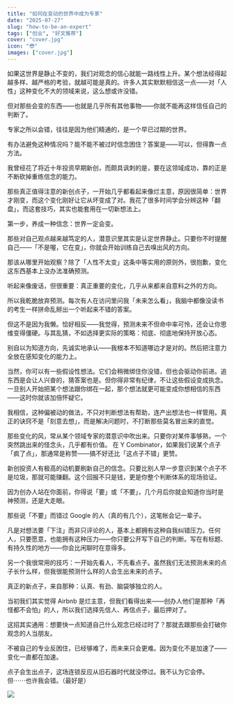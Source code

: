 ```yaml
---
title: "如何在变动的世界中成为专家"
date: "2025-07-27"
slug: "how-to-be-an-expert"
tags: ["创业", "好文推荐"]
cover: "cover.jpg"
icon: "😎"
images: ["cover.jpg"]
---
```

如果这世界是静止不变的，我们对观念的信心就能一路线性上升。某个想法经得起越多样、越严格的考验，就越可能是真的。许多人其实默默相信这一点——对「人性」这种变化不大的领域来说，这么想或许没错。



但对那些会变的东西——也就是几乎所有其他事物——你就不能再这样信任自己的判断了。



专家之所以会错，往往是因为他们精通的，是一个早已过期的世界。



有办法避免这种情况吗？能不能不被过时信念困住？答案是——可以，但得靠一点方法。



我曾经花了将近十年投资早期新创，而颇具讽刺的是，要在这领域成功，靠的正是不断砍掉重练信念的能力。



那些真正值得注意的新创点子，一开始几乎都看起来像烂主意，原因很简单：世界才刚变，而这个变化刚好让它从坏变成了对。我花了很多时间学会分辨这种「翻盘」，而这套技巧，其实也能套用在一切新想法上。



第一步，养成一种信念：世界一定会变。



那些对自己观点越来越笃定的人，潜意识里其实是认定世界静止。只要你不时提醒自己——「不是喔，它在变」，你就会开始训练自己去嗅出风的方向。



那该从哪里开始观察？除了「人性不太变」这条中等实用的原则外，很抱歉，变化这东西基本上没办法准确预测。



听起来像废话，但很重要：真正重要的变化，几乎从来都来自意料之外的方向。



所以我乾脆放弃预测。每次有人在访问里问我「未来怎么看」，我脑中都像没读书的考生一样拼命乱掰出一个听起来不错的答案。



但这不是因为我懒。恰好相反——我觉得，预测未来不但命中率可怜，还会让你思维变得僵硬。与其乱猜，不如选择更实际的策略：彻底、彻底地保持开放心态。



别自以为知道方向，先诚实地承认——我根本不知道哪边才是对的。然后把注意力全放在感知变化的能力上。



当然，你可以有一些假设性想法。它们会稍微绑住你没错，但也会驱动你前进。追东西是会让人兴奋的，猜答案也是。但你得非常有纪律，不让这些假设变成执念。
一旦别人开始把某个想法跟你绑在一起，那个想法就更可能变成你想相信的东西——这时你就该加倍怀疑它。



我相信，这种偏被动的做法，不只对判断想法有帮助，连产出想法也一样管用。真正的诀窍不是「刻意去想」，而是解决问题时，不打断那些莫名冒出来的直觉。



那些变化的风，常从某个领域专家的潜意识中吹出来。只要你对某件事够熟，一个突然跳出来的怪念头，几乎都有价值。
在 Y Combinator，如果我们说某个点子「疯了点」，那通常是称赞——搞不好还比「这点子不错」更赞。



新创投资人有极高的动机要刷新自己的信念。只要比别人早一步意识到某个点子不是垃圾，那就可能赚翻。这个回报不只是钱，更是你整个判断体系的现场验证。



因为创办人站在你面前，你得说「要」或「不要」，几个月后你就会知道你当时是神预测，还是大走眼。



那些说「不要」而错过 Google 的人（真的有几个），这笔帐会记一辈子。



凡是对想法要「下注」而非只评论的人，基本上都拥有这种自我纠错压力。任何人，只要愿意，也能拥有这种压力——你只要公开写下自己的判断。写在有标题、有持久性的地方——你会比闲聊时在意得多。



另一个我很常用的技巧：一开始先看人，不先看点子。虽然我们无法预测未来的点子长什么样，但我很能预测什么样的人会生出未来的点子。



真正的新点子，来自那种：认真、有劲、脑袋够独立的人。



当初我们其实觉得 Airbnb 是烂主意，但我们看得出来——创办人他们是那种「再怪都不会怕」的人，所以我们选择先信人、再信点子，最后押对了。



这招其实通用：想要快一点知道自己什么观念已经过时了？那就去跟那些会打破你观念的人当朋友。



不被自己的专业反困住，已经够难了，而未来只会更难。因为变化不是加速了——变化一直都在加速。



点子会生出点子，这场连锁反应从旧石器时代就没停过。我不认为它会停。
但⋯⋯也许我会错。（最好是）




![](https://prod-files-secure.s3.us-west-2.amazonaws.com/112d0858-5090-4d34-a606-b75eb8d65fd2/46476355-9cf3-4e99-9b7a-3531bc426380/1000202064.png?X-Amz-Algorithm=AWS4-HMAC-SHA256&X-Amz-Content-Sha256=UNSIGNED-PAYLOAD&X-Amz-Credential=ASIAZI2LB466XWAK62GY%2F20250818%2Fus-west-2%2Fs3%2Faws4_request&X-Amz-Date=20250818T184838Z&X-Amz-Expires=3600&X-Amz-Security-Token=IQoJb3JpZ2luX2VjEGIaCXVzLXdlc3QtMiJGMEQCIDEXO1OP1TOLuwYRUyupsjlahIww2NveYku9W%2FszQOObAiACa3esJJdLB4EOJIhCf4%2BOISF2QomzQB7v%2Fo9In33XwCqIBAir%2F%2F%2F%2F%2F%2F%2F%2F%2F%2F8BEAAaDDYzNzQyMzE4MzgwNSIMOcIL%2BrcI14%2ByQU55KtwDekyWr5Nt93i2zmGPEfPpI19yHzQ8LOTPSM3sydnzeCUBS47P8E62QqMcND1Wj%2Fpmh6HuR%2FaaVI3eIx42daD%2F2kw7ZwTKOLTJKIKgYS1E6ds3R%2BPjlk5wcqwx2mF0lvDUE%2Bv3hvi9blx0%2FNASlMG5d24uSunNZIp3gRE68IU1H4NtlgYkBW87j20bhqgb9pPvtacVIf7m2MTrdv9HkALD2x9pqSfW4Vb3OdhX2ekUNVWmT5i%2BuH8iOuilU7C67oA7oZbEMfPSL8BRXKAffRWpHXpfGZZyBp6rdNr0HHajv4RmgL5cd%2B7qxgYSaPftcReayAmHJvyRx38rJdnvWPlcv0MFWvhDhlIBsGy%2BlpNKDL8msA5uWLMUpESFzH9T1egyYhEOYYnqNSKLvseTbVPg4%2BVYL0Kr%2BXUc9yDNirm6CTUdSiTuzygCRaI%2FR4WPL5%2FvX5%2BqEgyAzhbA7EXqkGjs7RgwKkn7%2FkXEEwS1GByfdR06lR1A6TVw7RkxILaizXZgxW3xspWEmqinwm%2BF4xONQ3HPFTVODtfrxrcfb8eDDdmmZiEfsd61mhAmujfr1ZW2gko1mrwIN%2F3CAnZD%2BslNuCVFb0e1ROQVA61dQgwovWQoXjwei8B2NHV295swn9GNxQY6pgEBuVq5w5JS0c6jJWy1Wx4bz%2BgZqALqirQf0xi3lvlC74QR01IzhNfjxHOsoQ5lrX6RBrSlS9YCrXe9JDd%2B1207akiGbqkeurnmNvTqFsLEwhpb4PTjwjl0hysBoSYd%2FROUtlu37tdCMVu6tHt83dgE3387zN2C3gzSJfYzlOPHj7Nk9HOL2GWqASiyZLaZwvsBLmdlgsCCnEZlTvq1yK%2BweLlASkos&X-Amz-Signature=78002e7606b938a66b74143c2f53504330496e0ea974b9a3713b8dcbd7cfc745&X-Amz-SignedHeaders=host&x-amz-checksum-mode=ENABLED&x-id=GetObject)


